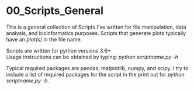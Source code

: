 # 00_Scripts_General

 This is a general collection of Scripts I've written for file manipulation, data analysis, and bioinformatics purposes. Scripts that generate plots typically have an _plot(s)_ in the file name.


 Scripts are written for python versions 3.6+  
 Usage instructions can be obtained by typing: _python scriptname.py -h_


Typical required packages are pandas, matplotlib, numpy, and scipy.
I try to include a list of required packages for the script in the print out for _python scriptname.py -h_.
